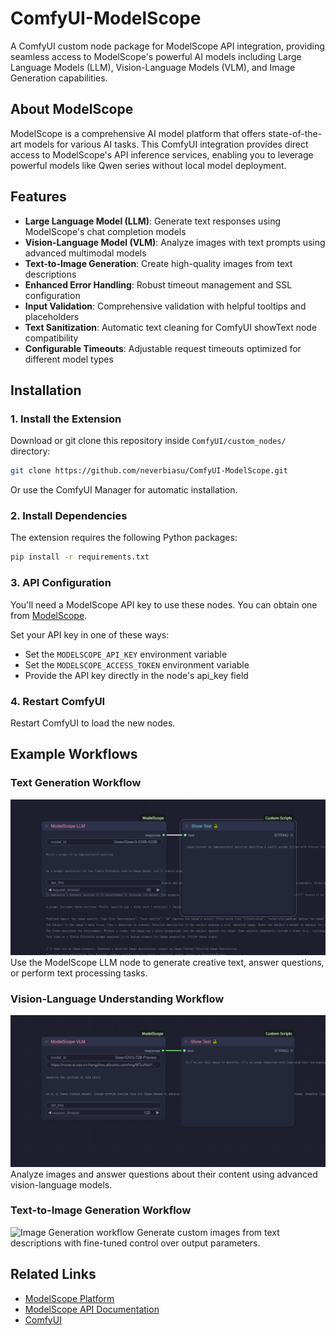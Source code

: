 # ComfyUI-ModelScope

A ComfyUI custom node package for ModelScope API integration, providing seamless access to ModelScope's powerful AI models including Large Language Models (LLM), Vision-Language Models (VLM), and Image Generation capabilities.

## About ModelScope

ModelScope is a comprehensive AI model platform that offers state-of-the-art models for various AI tasks. This ComfyUI integration provides direct access to ModelScope's API inference services, enabling you to leverage powerful models like Qwen series without local model deployment.

## Features

- **Large Language Model (LLM)**: Generate text responses using ModelScope's chat completion models
- **Vision-Language Model (VLM)**: Analyze images with text prompts using advanced multimodal models
- **Text-to-Image Generation**: Create high-quality images from text descriptions
- **Enhanced Error Handling**: Robust timeout management and SSL configuration
- **Input Validation**: Comprehensive validation with helpful tooltips and placeholders
- **Text Sanitization**: Automatic text cleaning for ComfyUI showText node compatibility
- **Configurable Timeouts**: Adjustable request timeouts optimized for different model types

## Installation

### 1. Install the Extension

Download or git clone this repository inside `ComfyUI/custom_nodes/` directory:

```bash
git clone https://github.com/neverbiasu/ComfyUI-ModelScope.git
```

Or use the ComfyUI Manager for automatic installation.

### 2. Install Dependencies

The extension requires the following Python packages:

```bash
pip install -r requirements.txt
```

### 3. API Configuration

You'll need a ModelScope API key to use these nodes. You can obtain one from [ModelScope](https://www.modelscope.cn/).

Set your API key in one of these ways:
- Set the `MODELSCOPE_API_KEY` environment variable
- Set the `MODELSCOPE_ACCESS_TOKEN` environment variable
- Provide the API key directly in the node's api_key field

### 4. Restart ComfyUI

Restart ComfyUI to load the new nodes.

## Example Workflows

### Text Generation Workflow
![LLM workflow](example_workflows/modelscope_llm.png)
Use the ModelScope LLM node to generate creative text, answer questions, or perform text processing tasks.

### Vision-Language Understanding Workflow
![VLM workflow](example_workflows/modelscope_vlm.png)
Analyze images and answer questions about their content using advanced vision-language models.

### Text-to-Image Generation Workflow
![Image Generation workflow](example_workflows/modelscope_image_generation.png)
Generate custom images from text descriptions with fine-tuned control over output parameters.

## Related Links

- [ModelScope Platform](https://www.modelscope.cn/)
- [ModelScope API Documentation](https://www.modelscope.cn/docs)
- [ComfyUI](https://github.com/comfyanonymous/ComfyUI)

